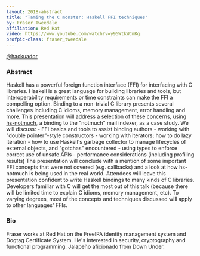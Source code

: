 ```yaml
---
layout: 2018-abstract
title: "Taming the C monster: Haskell FFI techniques"
by: Fraser Tweedale
affiliation: Red Hat
video: https://www.youtube.com/watch?v=y95WtkWCmKg
profpic-class: fraser_tweedale
---
```


[@hackuador](https://twitter.com/hackuador)
<br/>

### Abstract

Haskell has a powerful foreign function interface (FFI) for interfacing with C libraries.  Haskell is a great language for building libraries and tools, but interoperability requirements or time constraints can make the FFI a compelling option. Binding to a non-trivial C library presents several challenges including C idioms, memory management, error handling and more.  This presentation will address a selection of these concerns, using [hs-notmuch](https://github.com/purebred-mua/hs-notmuch), a binding to the "notmuch" mail indexer, as a case study.  We will discuss: - FFI basics and tools to assist binding authors - working with "double pointer"-style constructors - working with iterators; how to do lazy iteration - how to use Haskell's garbage collector to manage lifecycles of external objects, and "gotchas" encountered - using types to enforce correct use of unsafe APIs - performance considerations (including profiling results) The presentation will conclude with a mention of some important FFI concepts that were not covered (e.g. callbacks) and a look at how hs-notmuch is being used in the real world. Attendees will leave this presentation confident to write Haskell bindings to many kinds of C libraries.  Developers familiar with C will get the most out of this talk (because there will be limited time to explain C idioms, memory management, etc).  To varying degrees, most of the concepts and techniques discussed will apply to other languages' FFIs.

### Bio

Fraser works at Red Hat on the FreeIPA identity management system and Dogtag Certificate System.  He's interested in security, cryptography and functional programming.  Jalapeño aficionado from Down Under.

